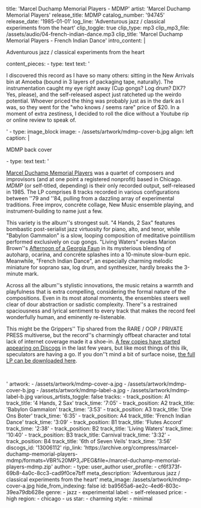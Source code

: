 title: 'Marcel Duchamp Memorial Players - MDMP'
artist: 'Marcel Duchamp Memorial Players'
release_title: MDMP
catalog_number: '94745'
release_date: '1985-01-01'
log_line: 'Adventurous jazz / classical experiments from the heart'
clip_toggle: true
clip_type: mp3
clip_mp3_file: /assets/audio/04-french-indian-dance.mp3
clip_title: 'Marcel Duchamp Memorial Players - French Indian Dance'
intro_content: |
  <p>Adventurous jazz / classical experiments from the heart
  </p>
content_pieces:
  -
    type: text
    text: '<p>I discovered this record as I have so many others: sitting in the New Arrivals bin at Amoeba (bound in 3 layers of packaging tape, naturally). The instrumentation caught my eye right away (Cup gongs? Log drum? DX7? Yes, please), and the self-released aspect just ratcheted up the weirdo potential. Whoever priced the thing was probably just as in the dark as I was, so they went for the "who knows / seems rare" price of $20. In a moment of extra zestiness, I decided to roll the dice without a Youtube rip or online review to speak of.&nbsp;</p>'
  -
    type: image_block
    image:
      - /assets/artwork/mdmp-cover-b.jpg
    align: left
    caption: |
      <p>MDMP back cover
      </p>
  -
    type: text
    text: '<p><a href="https://www.discogs.com/artist/1453193-Marcel-Duchamp-Memorial-Players" target="_blank">Marcel Duchamp Memorial Players</a> was a quartet of composers and improvisors (and at one point a registered nonprofit) based in Chicago. <i>MDMP</i> (or self-titled, depending) is their only recorded output, self-released in 1985. The LP comprises 8 tracks recorded in various configurations between ''79 and ''84, pulling from a dazzling array of experimental traditions. Free improv, concréte collage, New Music ensemble playing, and instrument-building to name just a few.&nbsp;</p><p>This variety is the album''s strongest suit. "4 Hands, 2 Sax" features bombastic post-serialist jazz virtuosity for piano, alto, and tenor, while "Babylon Gammalon" is a slow, looping composition of meditative pointillism performed exclusively on cup gongs. "Living Waters" evokes Marion Brown''s <a href="https://www.discogs.com/Marion-Brown-Afternoon-Of-A-Georgia-Faun/release/517624" target="_blank">Afternoon of a Georgia Faun</a> in its mysterious blending of autoharp, ocarina, and concréte splashes into a 10-minute slow-burn epic. Meanwhile, "French Indian Dance", an especially charming melodic miniature for soprano sax, log drum, and synthesizer, hardly breaks the 3-minute mark.&nbsp;</p><p>Across all the album''s stylistic innovations, the music retains a warmth and playfulness that is extra compelling, considering the formal nature of the compositions. Even in its most atonal moments, the ensembles steers well clear of dour abstraction or sadistic complexity. There''s a restrained spaciousness and lyrical sentiment to every track that makes the record feel wonderfully human, and eminently re-listenable.</p><p>This might be the Grippers'' Tip shared from the RARE / OOP / PRIVATE PRESS multiverse, but the record''s charmingly offbeat character and total lack of internet coverage made it a shoe-in. <a href="https://www.discogs.com/sell/list?master_id=1478028" target="_blank">A few copies have started appearing on Discogs</a> in the last few years, but like most things of this ilk, speculators are having a go. If you don''t mind a bit of surface noise, <a href="https://archive.org/compress/marcel-duchamp-memorial-players-mdmp/formats=VBR%20MP3,JPEG&amp;file=/marcel-duchamp-memorial-players-mdmp.zip" target="_blank">the full LP can be downloaded here</a>.&nbsp;<br></p><p><br></p>'
artwork:
  - /assets/artwork/mdmp-cover-a.jpg
  - /assets/artwork/mdmp-cover-b.jpg
  - /assets/artwork/mdmp-label-a.jpg
  - /assets/artwork/mdmp-label-b.jpg
various_artists_toggle: false
tracks:
  -
    track_position: A1
    track_title: '4 Hands, 2 Sax'
    track_time: '7:05'
  -
    track_position: A2
    track_title: 'Babylon Gammalon'
    track_time: '3:53'
  -
    track_position: A3
    track_title: 'Drie Ons Boter'
    track_time: '6:35'
  -
    track_position: A4
    track_title: 'French Indian Dance'
    track_time: '3:09'
  -
    track_position: B1
    track_title: 'Flutes Accord'
    track_time: '2:38'
  -
    track_position: B2
    track_title: 'Living Waters'
    track_time: '10:40'
  -
    track_position: B3
    track_title: Carnival
    track_time: '3:32'
  -
    track_position: B4
    track_title: '6th of Seven Veils'
    track_time: '3:56'
discogs_id: '13006112'
rip_link: 'https://archive.org/compress/marcel-duchamp-memorial-players-mdmp/formats=VBR%20MP3,JPEG&file=/marcel-duchamp-memorial-players-mdmp.zip'
author:
  -
    type: user_author
    user_profile:
      - cf6f373f-69b8-4a0c-8cc3-cad9f0ce7bff
meta_description: 'Adventurous jazz / classical experiments from the heart'
meta_image: /assets/artwork/mdmp-cover-a.jpg
hide_from_indexing: false
id: ba9565a6-ae2c-4ed6-803c-39ea79db628e
genre:
  - jazz
  - experimental
label:
  - self-released
price:
  - high
region:
  - chicago
  - us
star:
  - charming
style:
  - minimal
